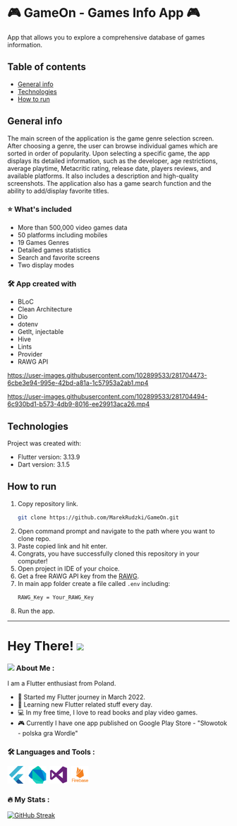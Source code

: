 # :video_game: GameOn - Games Info App :video_game:

App that allows you to explore a comprehensive database of games information.

## Table of contents
* [General info](#general-info)
* [Technologies](#technologies)
* [How to run](#how-to-run)

## General info
The main screen of the application is the game genre selection screen. After choosing a genre, the user can browse individual games which are sorted in order of popularity. Upon selecting a specific game, the app displays its detailed information, such as the developer, age restrictions, average playtime, Metacritic rating, release date, players reviews, and available platforms. It also includes a description and high-quality screenshots. The application also has a game search function and the ability to add/display favorite titles.

### :star: What's included
- More than 500,000 video games data
- 50 platforms including mobiles
- 19 Games Genres
- Detailed games statistics
- Search and favorite screens
- Two display modes

### :hammer_and_wrench: App created with
- BLoC
- Clean Architecture
- Dio
- dotenv
- GetIt, injectable
- Hive
- Lints
- Provider
- RAWG API


https://user-images.githubusercontent.com/102899533/281704473-6cbe3e94-995e-42bd-a81a-1c57953a2ab1.mp4

https://user-images.githubusercontent.com/102899533/281704494-6c930bd1-b573-4db9-8016-ee29913aca26.mp4

## Technologies
Project was created with:
* Flutter version: 3.13.9
* Dart version: 3.1.5

## How to run
1. Copy repository link.
   ```sh
   git clone https://github.com/MarekRudzki/GameOn.git
   ```
2. Open command prompt and navigate to the path where you want to clone repo.
3. Paste copied link and hit enter.
4. Congrats, you have successfully cloned this repository in your computer!
5. Open project in IDE of your choice.
6. Get a free RAWG API key from the [RAWG](https://rawg.io/).
7. In main app folder create a file called `.env` including:
   ```sh
   RAWG_Key = Your_RAWG_Key
   ```
8. Run the app.
   


---

<h1>
  Hey There!
  <img src="https://media.giphy.com/media/hvRJCLFzcasrR4ia7z/giphy.gif" width="30px"/>
</h1>

### <img src="https://media.giphy.com/media/WUlplcMpOCEmTGBtBW/giphy.gif" width="30"> About Me :


I am a Flutter enthusiast from Poland.
- :telescope: Started my Flutter journey in March 2022.
- :book: Learning new Flutter related stuff every day.
- :computer: In my free time, I love to read books and play video games.
- :video_game: Currently I have one app published on Google Play Store - "Słowotok - polska gra Wordle"

### :hammer_and_wrench: Languages and Tools :
<div>
  <img src="https://github.com/devicons/devicon/blob/master/icons/flutter/flutter-original.svg" title="Flutter" alt="Flutter" width="40" height="40"/>&nbsp;
  <img src="https://github.com/devicons/devicon/blob/master/icons/dart/dart-original.svg" title="Dart" alt="Dart" width="40" height="40"/>&nbsp;
  <img src="https://github.com/devicons/devicon/blob/master/icons/visualstudio/visualstudio-plain.svg" title="VSCode" alt="VSCode" width="40" height="40"/>&nbsp;
  <img src="https://github.com/devicons/devicon/blob/master/icons/firebase/firebase-plain-wordmark.svg" title="Firebase" alt="Firebase" width="40" height="40"/>
</div>

### :fire: My Stats :
[![GitHub Streak](http://github-readme-streak-stats.herokuapp.com?user=MarekRudzki&theme=dark&background=000000)](https://git.io/streak-stats)
